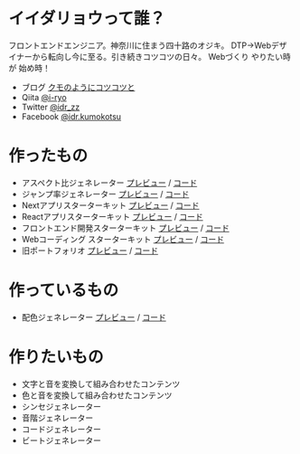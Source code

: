 # イイダリョウって誰？

フロントエンドエンジニア。神奈川に住まう四十路のオジキ。 DTP→Webデザイナーから転向し今に至る。引き続きコツコツの日々。
Webづくり やりたい時が 始め時！

* ブログ [クモのようにコツコツと](https://www.i-ryo.com)
* Qiita [@i-ryo](https://qiita.com/i-ryo)
* Twitter [@idr_zz](https://twitter.com/idr_zz) 
* Facebook [@idr.kumokotsu](https://www.facebook.com/idr.kumokotsu/)

# 作ったもの

* アスペクト比ジェネレーター [プレビュー](https://aspect-ratio-generator.vercel.app) / [コード](https://github.com/ryo-i/aspect-ratio-generator)
* ジャンプ率ジェネレーター [プレビュー](https://jump-rate-generator-2.vercel.app/) / [コード](https://github.com/ryo-i/jump-rate-generator-2)
* Nextアプリスターターキット [プレビュー](https://next-app-started.vercel.app/) / [コード](https://github.com/ryo-i/next-app-started)
* Reactアプリスターターキット [プレビュー](https://ryo-i.github.io/react-app-started/) / [コード](https://github.com/ryo-i/react-app-started)
* フロントエンド開発スターターキット [プレビュー](https://ryo-i.github.io/front-end-getting-sterted/dest/) / [コード](https://github.com/ryo-i/front-end-getting-sterted)
* Webコーディング スターターキット [プレビュー](https://ryo-i.github.io/web-coding-getting-sterted/) / [コード](https://github.com/ryo-i/web-coding-getting-sterted)
* 旧ポートフォリオ [プレビュー](https://ryo-i.github.io/i-ryo_portfolio-2014/) / [コード](https://github.com/ryo-i/i-ryo_portfolio-2014)

# 作っているもの

* 配色ジェネレーター [プレビュー](https://color-scheme-generator.vercel.app) / [コード](https://github.com/ryo-i/color-scheme-generator)

# 作りたいもの

* 文字と音を変換して組み合わせたコンテンツ
* 色と音を変換して組み合わせたコンテンツ
* シンセジェネレーター
* 音階ジェネレーター
* コードジェネレーター
* ビートジェネレーター
